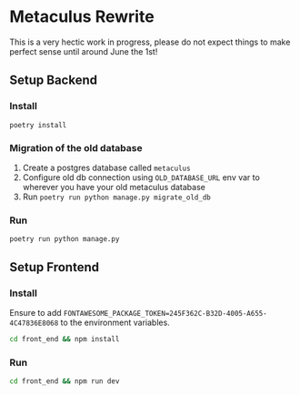 # Metaculus Rewrite

This is a very hectic work in progress, please do not expect things to make perfect sense until around June the 1st!

## Setup Backend
### Install
`poetry install`

### Migration of the old database
1. Create a postgres database called `metaculus`
2. Configure old db connection using `OLD_DATABASE_URL` env var to wherever you have your old metaculus database
3. Run `poetry run python manage.py migrate_old_db`


### Run
`poetry run python manage.py`

## Setup Frontend

### Install
Ensure to add `FONTAWESOME_PACKAGE_TOKEN=245F362C-B32D-4005-A655-4C47836E8068` to the environment variables.

```bash
cd front_end && npm install
```

### Run
```bash
cd front_end && npm run dev
```
